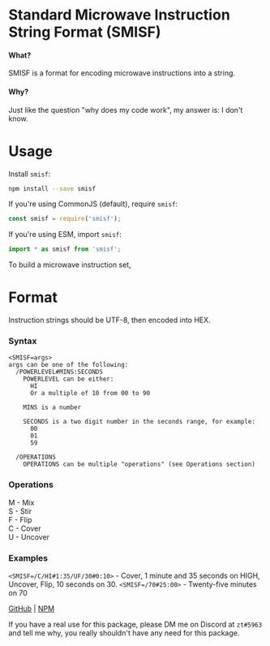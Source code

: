 # Standard Microwave Instruction String Format (SMISF)

#### What?
SMISF is a format for encoding microwave instructions into a string.

#### Why?
Just like the question "why does my code work", my answer is: I don't know.

# Usage

Install `smisf`:
```bash
npm install --save smisf
```

If you're using CommonJS (default), require `smisf`:
```js
const smisf = require('smisf');
```

If you're using ESM, import `smisf`:
```js
import * as smisf from 'smisf';
```

To build a microwave instruction set, 

# Format

Instruction strings should be UTF-8, then encoded into HEX.

### Syntax
```
<SMISF=args>
args can be one of the following:
  /POWERLEVEL#MINS:SECONDS
    POWERLEVEL can be either:
      HI
      Or a multiple of 10 from 00 to 90

    MINS is a number

    SECONDS is a two digit number in the seconds range, for example:
      00
      01
      59

  /OPERATIONS
    OPERATIONS can be multiple "operations" (see Operations section)
```

### Operations
M - Mix  
S - Stir  
F - Flip  
C - Cover  
U - Uncover

### Examples
`<SMISF=/C/HI#1:35/UF/30#0:10>` - Cover, 1 minute and 35 seconds on HIGH, Uncover, Flip, 10 seconds on 30.
`<SMISF=/70#25:00>` - Twenty-five minutes on 70

[GitHub](https://github.com/Consoli0/smisf) | [NPM](https://npmjs.com/package/smisf)

If you have a real use for this package, please DM me on Discord at `zt#5963` and tell me why, you really shouldn't have any need for this package.